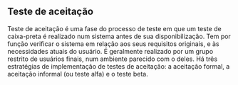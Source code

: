## Teste de aceitação

Teste de aceitação é uma fase do processo de teste em que um teste de caixa-preta é realizado num sistema antes de sua disponibilização. Tem por função verificar o sistema em relação aos seus requisitos originais, e às necessidades atuais do usuário. É geralmente realizado por um grupo restrito de usuários finais, num ambiente parecido com o deles. Há três estratégias de implementação de testes de aceitação: a aceitação formal, a aceitação informal (ou teste alfa) e o teste beta.